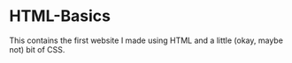 # HTML-Basics
This contains the first website I made using HTML and a little (okay, maybe not) bit of CSS.
